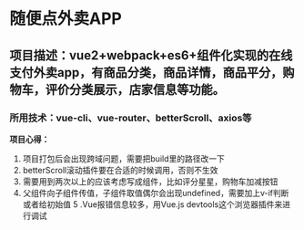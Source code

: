 # 随便点外卖APP
## 项目描述：vue2+webpack+es6+组件化实现的在线支付外卖app，有商品分类，商品详情，商品平分，购物车，评价分类展示，店家信息等功能。
### 所用技术：vue-cli、vue-router、betterScroll、axios等

**项目心得：**
1. 项目打包后会出现跨域问题，需要把build里的路径改一下
2. betterScroll滚动插件要在合适的时候调用，否则不生效
3. 需要用到两次以上的应该考虑写成组件，比如评分星星，购物车加减按钮
4. 父组件向子组件传值，子组件取值偶尔会出现undefined，需要加上v-if判断或者给初始值
5 .Vue报错信息较多，用Vue.js devtools这个浏览器插件来进行调试
